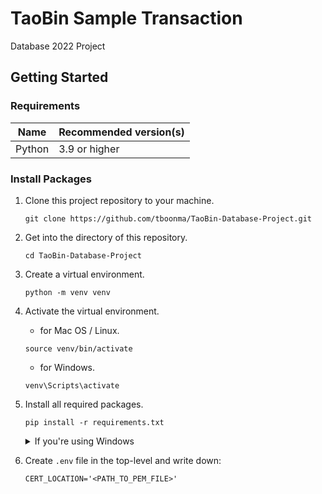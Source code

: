 # TaoBin Sample Transaction
Database 2022 Project

## Getting Started
### Requirements
|Name  | Recommended version(s)|   
|------|-----------------------|
|Python | 3.9 or higher |

### Install Packages
1. Clone this project repository to your machine.

    ```
    git clone https://github.com/tboonma/TaoBin-Database-Project.git
    ```
2. Get into the directory of this repository.

    ```
    cd TaoBin-Database-Project
    ```
3. Create a virtual environment.

    ```
    python -m venv venv
    ```
4. Activate the virtual environment.

    - for Mac OS / Linux.   
    ```
    source venv/bin/activate
    ```
    - for Windows.   
    ```
    venv\Scripts\activate
    ```
5. Install all required packages.

    ```
    pip install -r requirements.txt
    ```
   <details>
    <summary>If you're using Windows</summary>
    Run this command to install caching system.

    ```
    pip install --editable src\caching\.
    ```
   </details>


6. Create `.env` file in the top-level and write down:

   ```
   CERT_LOCATION='<PATH_TO_PEM_FILE>'
   ```
